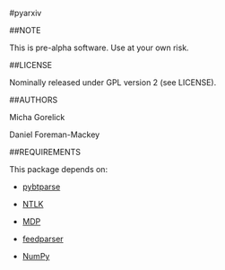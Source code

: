 #pyarxiv

##NOTE

This is pre-alpha software.  Use at your own risk.

##LICENSE

Nominally released under GPL version 2 (see LICENSE).

##AUTHORS

Micha Gorelick

Daniel Foreman-Mackey


##REQUIREMENTS

This package depends on:

 * [pybtparse](https://github.com/dfm/pybtparse)
 
 * [NTLK](http://www.nltk.org/)
 
 * [MDP](http://mdp-toolkit.sourceforge.net/)
 
 * [feedparser](http://feedparser.org/)
 
 * [NumPy](http://numpy.scipy.org/)
